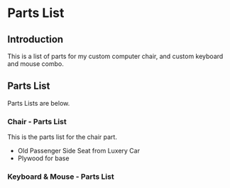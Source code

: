 # Parts List #

## Introduction ##
This is a list of parts for my custom computer chair, and custom keyboard
and mouse combo.

## Parts List ##
Parts Lists are below.

### Chair - Parts List ###
This is the parts list for the chair part.

* Old Passenger Side Seat from Luxery Car
* Plywood for base

### Keyboard & Mouse - Parts List ###
